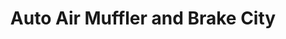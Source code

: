 ---
title: "Auto Air Muffler and Brake City"
url: /tampa/auto-air-muffler-and-brake-city/
shop: Autowerkstatt
---